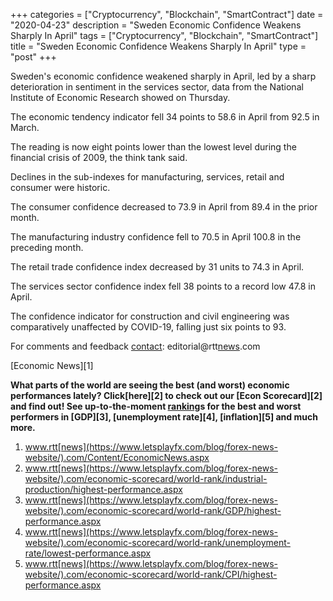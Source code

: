 +++
categories = ["Cryptocurrency", "Blockchain", "SmartContract"]
date = "2020-04-23"
description = "Sweden Economic Confidence Weakens Sharply In April"
tags = ["Cryptocurrency", "Blockchain", "SmartContract"]
title = "Sweden Economic Confidence Weakens Sharply In April"
type = "post"
+++

Sweden's economic confidence weakened sharply in April, led by a sharp
deterioration in sentiment in the services sector, data from the
National Institute of Economic Research showed on Thursday.

The economic tendency indicator fell 34 points to 58.6 in April from
92.5 in March.

The reading is now eight points lower than the lowest level during the
financial crisis of 2009, the think tank said.

Declines in the sub-indexes for manufacturing, services, retail and
consumer were historic.

The consumer confidence decreased to 73.9 in April from 89.4 in the
prior month.

The manufacturing industry confidence fell to 70.5 in April 100.8 in the
preceding month.

The retail trade confidence index decreased by 31 units to 74.3 in
April.

The services sector confidence index fell 38 points to a record low 47.8
in April.

The confidence indicator for construction and civil engineering was
comparatively unaffected by COVID-19, falling just six points to 93.

For comments and feedback [contact](https://www.playgroundfx.com/contact/): editorial@rtt[news](https://www.letsplayfx.com/blog/forex-news-website/).com

[Economic News][1]

 **What parts of the world are seeing the best (and worst) economic
performances lately? Click[here][2] to check out our [Econ Scorecard][2]
and find out! See up-to-the-moment [ranking](https://www.playgroundfx.com/blog/crypto-exchange-ranking/)s for the best and worst
performers in [GDP][3], [unemployment rate][4], [inflation][5] and much
more.**

   1. www.rtt[news](https://www.letsplayfx.com/blog/forex-news-website/).com/Content/EconomicNews.aspx
   2. www.rtt[news](https://www.letsplayfx.com/blog/forex-news-website/).com/economic-scorecard/world-rank/industrial-production/highest-performance.aspx
   3. www.rtt[news](https://www.letsplayfx.com/blog/forex-news-website/).com/economic-scorecard/world-rank/GDP/highest-performance.aspx
   4. www.rtt[news](https://www.letsplayfx.com/blog/forex-news-website/).com/economic-scorecard/world-rank/unemployment-rate/lowest-performance.aspx
   5. www.rtt[news](https://www.letsplayfx.com/blog/forex-news-website/).com/economic-scorecard/world-rank/CPI/highest-performance.aspx